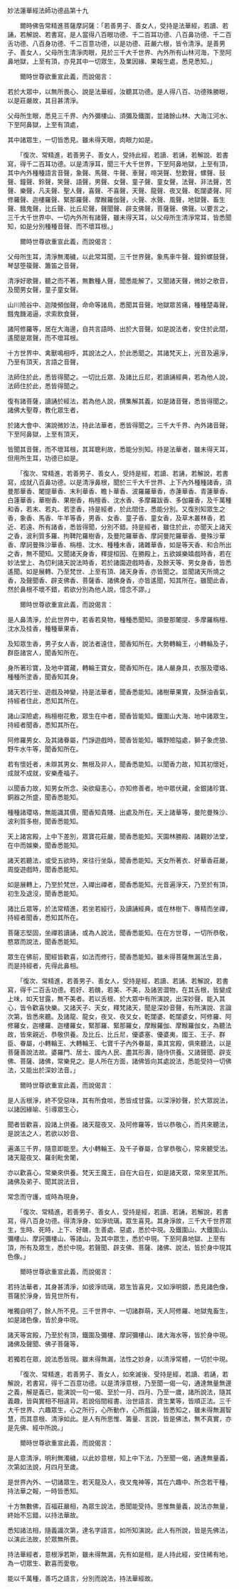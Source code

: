 妙法蓮華經法師功德品第十九

　　爾時佛告常精進菩薩摩訶薩：「若善男子、善女人，受持是法華經，若讀、若誦，若解說、若書寫，是人當得八百眼功德、千二百耳功德、八百鼻功德、千二百舌功德、八百身功德、千二百意功德，以是功德、莊嚴六根，皆令清淨。是善男子、善女人，父母所生清淨肉眼，見於三千大千世界、內外所有山林河海，下至阿鼻地獄，上至有頂，亦見其中一切眾生，及業因緣、果報生處，悉見悉知。」

　　爾時世尊欲重宣此義，而說偈言：

若於大眾中，以無所畏心、說是法華經，汝聽其功德。是人得八百、功德殊勝眼，以是莊嚴故，其目甚清淨。

父母所生眼，悉見三千界、內外彌樓山、須彌及鐵圍，並諸餘山林、大海江河水、下至阿鼻獄，上至有頂處，

其中諸眾生，一切皆悉見。雖未得天眼，肉眼力如是。

　　「復次、常精進，若善男子、善女人，受持此經，若讀、若誦，若解說、若書寫，得千二百耳功德。以是清淨耳，聞三千大千世界，下至阿鼻地獄，上至有頂，其中內外種種語言音聲，象聲、馬聲、牛聲、車聲，啼哭聲、愁歎聲，螺聲、鼓聲、鐘聲、鈴聲，笑聲、語聲，男聲、女聲、童子聲、童女聲，法聲、非法聲，苦聲、樂聲，凡夫聲、聖人聲，喜聲、不喜聲，天聲、龍聲、夜叉聲、乾闥婆聲、阿修羅聲、迦樓羅聲、緊那羅聲、摩睺羅伽聲，火聲、水聲、風聲，地獄聲、畜生聲、餓鬼聲，比丘聲、比丘尼聲，聲聞聲、辟支佛聲，菩薩聲、佛聲。以要言之，三千大千世界中、一切內外所有諸聲，雖未得天耳，以父母所生清淨常耳，皆悉聞知，如是分別種種音聲、而不壞耳根。」

　　爾時世尊欲重宣此義，而說偈言：

父母所生耳，清淨無濁穢，以此常耳聞，三千世界聲。象馬車牛聲、鐘鈴螺鼓聲，琴瑟箜篌聲、簫笛之音聲，

清淨好歌聲，聽之而不著，無數種人聲，聞悉能解了。又聞諸天聲，微妙之歌音，及聞男女聲，童子童女聲。

山川險谷中、迦陵頻伽聲，命命等諸鳥，悉聞其音聲。地獄眾苦痛，種種楚毒聲，餓鬼饑渴逼，求索飲食聲，

諸阿修羅等，居在大海邊，自共言語時、出於大音聲。如是說法者，安住於此間，遙聞是眾聲，而不壞耳根。

十方世界中、禽獸鳴相呼，其說法之人，於此悉聞之。其諸梵天上，光音及遍淨，乃至有頂天，言語之音聲，

法師住於此，悉皆得聞之。一切比丘眾、及諸比丘尼，若讀誦經典，若為他人說，法師住於此，悉皆得聞之。

復有諸菩薩，讀誦於經法，若為他人說，撰集解其義，如是諸音聲，悉皆得聞之。諸佛大聖尊，教化眾生者，

於諸大會中、演說微妙法，持此法華者，悉皆得聞之。三千大千界、內外諸音聲，下至阿鼻獄，上至有頂天，

皆聞其音聲，而不壞耳根，其耳聰利故，悉能分別知。持是法華者，雖未得天耳，但用所生耳，功德已如是。

　　「復次、常精進，若善男子、善女人，受持是經，若讀、若誦，若解說，若書寫，成就八百鼻功德。以是清淨鼻根，聞於三千大千世界、上下內外種種諸香，須曼那華香、闍提華香、末利華香、瞻卜華香、波羅羅華香，赤蓮華香、青蓮華香、白蓮華香，華樹香、果樹香，栴檀香、沈水香、多摩羅跋香、多伽羅香，及千萬種和香，若末、若丸、若塗香，持是經者，於此間住，悉能分別。又復別知眾生之香，象香、馬香、牛羊等香，男香、女香、童子香、童女香，及草木叢林香，若近、若遠、所有諸香，悉皆得聞，分別不錯。持是經者，雖住於此，亦聞天上諸天之香，波利質多羅、拘鞞陀羅樹香，及曼陀羅華香、摩訶曼陀羅華香、曼殊沙華香、摩訶曼殊沙華香、栴檀、沈水、種種末香，諸雜華香，如是等天香、和合所出之香，無不聞知。又聞諸天身香，釋提桓因、在勝殿上，五欲娛樂嬉戲時香，若在妙法堂上、為忉利諸天說法時香，若於諸園遊戲時香，及餘天等、男女身香，皆悉遙聞。如是展轉、乃至梵世、上至有頂、諸天身香，亦皆聞之。並聞諸天所燒之香，及聲聞香、辟支佛香、菩薩香、諸佛身香，亦皆遙聞，知其所在。雖聞此香，然於鼻根不壞不錯，若欲分別為他人說，憶念不謬。」

　　爾時世尊欲重宣此義，而說偈言：

是人鼻清淨，於此世界中，若香若臭物，種種悉聞知。須曼那闍提、多摩羅栴檀、沈水及桂香，種種華果香，

及知眾生香，男子女人香，說法者遠住，聞香知所在。大勢轉輪王，小轉輪及子，群臣諸宮人，聞香知所在。

身所著珍寶，及地中寶藏，轉輪王寶女，聞香知所在。諸人嚴身具，衣服及瓔珞、種種所塗香，聞香知其身。

諸天若行坐、遊戲及神變，持是法華者，聞香悉能知。諸樹華果實，及酥油香氣，持經者住此，悉知其所在。

諸山深險處，栴檀樹花敷，眾生在中者，聞香皆能知。鐵圍山大海、地中諸眾生，持經者聞香，悉知其所在。

阿修羅男女、及其諸眷屬，鬥諍遊戲時，聞香皆能知。曠野險隘處，獅子象虎狼、野牛水牛等，聞香知所在。

若有懷妊者，未辯其男女、無根及非人，聞香悉能知。以聞香力故，知其初懷妊，成就不成就，安樂產福子。

以聞香力故，知男女所念、染欲癡恚心，亦知修善者。地中眾伏藏，金銀諸珍寶、銅器之所盛，聞香悉能知。

種種諸瓔珞，無能識其價，聞香知貴賤、出處及所在。天上諸華等，曼陀曼殊沙、波利質多樹，聞香悉能知。

天上諸宮殿，上中下差別，眾寶花莊嚴，聞香悉能知。天園林勝殿、諸觀妙法堂，在中而娛樂，聞香悉能知。

諸天若聽法，或受五欲時，來往行坐臥，聞香悉能知。天女所著衣、好華香莊嚴，周旋遊戲時，聞香悉能知。

如是展轉上，乃至於梵世，入禪出禪者，聞香悉能知。光音遍淨天，乃至於有頂，初生及退沒，聞香悉能知。

諸比丘眾等，於法常精進，若坐若經行，及讀誦經典，或在林樹下、專精而坐禪，持經者聞香，悉知其所在。

菩薩志堅固，坐禪若讀誦，或為人說法，聞香悉能知。在在方世尊，一切所恭敬，愍眾而說法，聞香悉能知。

眾生在佛前，聞經皆歡喜，如法而修行，聞香悉能知。雖未得菩薩無漏法生鼻，　而是持經者，先得此鼻相。

　　「復次、常精進，若善男子、善女人，受持是經，若讀、若誦、若解說，若書寫，得千二百舌功德。若好、若醜，若美、不美，及諸苦澀物，在其舌根，皆變成上味，如天甘露，無不美者。若以舌根、於大眾中有所演說，出深妙聲，能入其心，皆令歡喜快樂。又諸天子、天女，釋梵諸天，聞是深妙音聲，有所演說、言論次第，皆悉來聽。及諸龍、龍女，夜叉、夜叉女，乾闥婆、乾闥婆女，阿修羅、阿修羅女，迦樓羅、迦樓羅女，緊那羅、緊那羅女，摩睺羅伽、摩睺羅伽女，為聽法故，皆來親近、恭敬供養。及比丘、比丘尼，優婆塞、優婆夷，國王、王子、群臣、眷屬，小轉輪王、大轉輪王、七寶千子內外眷屬，乘其宮殿，俱來聽法，以是菩薩善說法故。婆羅門、居士、國內人民、盡其形壽，隨侍供養。又諸聲聞、辟支佛、菩薩、諸佛，常樂見之。是人所在方面，諸佛皆向其處說法，悉能受持一切佛法，又能出於深妙法音。」

　　爾時世尊欲重宣此義，而說偈言：

是人舌根淨，終不受惡味，其有所食啖，悉皆成甘露。以深淨妙聲，於大眾說法，以諸因緣喻、引導眾生心，

聞者皆歡喜，設諸上供養。諸天龍夜叉、及阿修羅等，皆以恭敬心，而共來聽法，是說法之人，若欲以妙音、

遍滿三千界，隨意即能至。大小轉輪王、及千子眷屬，合掌恭敬心，常來聽受法。諸天龍夜叉、羅剎毗舍闍，

亦以歡喜心，常樂來供養。梵天王魔王，自在大自在，如是諸天眾，常來至其所。諸佛及弟子、聞其說法音，

常念而守護，或時為現身。

　　「復次、常精進，若善男子、善女人，受持是經，若讀、若誦，若解說，若書寫，得八百身功德。得清淨身、如淨琉璃，眾生喜見。其身淨故，三千大千世界眾生，生時、死時，上下、好醜，生善處、惡處，悉於中現。及鐵圍山、大鐵圍山、彌樓山、摩訶彌樓山、等諸山，及其中眾生，悉於中現。下至阿鼻地獄、上至有頂，所有及眾生，悉於中現。若聲聞、辟支佛、菩薩、諸佛、說法，皆於身中現其色像。」

　　爾時世尊欲重宣此義，而說偈言：

若持法華者，其身甚清淨，如彼淨琉璃，眾生皆喜見，又如淨明鏡，悉見諸色像，菩薩於淨身，皆見世所有，

唯獨自明了，餘人所不見。三千世界中、一切諸群萌，天人阿修羅、地獄鬼畜生，如是諸色像，皆於身中現。

諸天等宮殿，乃至於有頂，鐵圍及彌樓、摩訶彌樓山、諸大海水等，皆於身中現。諸佛及聲聞、佛子菩薩等，

若獨若在眾，說法悉皆現。雖未得無漏，法性之妙身，以清淨常體，一切於中現。

　　「復次、常精進，若善男子、善女人，如來滅後、受持是經，若讀、若誦，若解說，若書寫，得千二百意功德。以是清淨意根，乃至聞一偈一句，通達無量無邊之義，解是義已，能演說一句一偈、至於一月、四月、乃至一歲，諸所說法，隨其義趣，皆與實相不相違背。若說俗間經書、治世語言、資生業等，皆順正法。三千大千世界、六趣眾生，心之所行，心所動作，心所戲論，皆悉知之，雖未得無漏智慧，而其意根、清淨如此。是人有所思惟、籌量、言說，皆是佛法，無不真實，亦是先佛、經中所說。」

　　爾時世尊欲重宣此義，而說偈言：

是人意清淨，明利無濁穢，以此妙意根，知上中下法，乃至聞一偈，通達無量義，次第如法說，月四月至歲。

是世界內外、一切諸眾生，若天龍及人，夜叉鬼神等，其在六趣中、所念若干種，持法華之報，一時皆悉知。

十方無數佛，百福莊嚴相，為眾生說法，悉聞能受持。思惟無量義，說法亦無量，終始不忘錯，以持法華故。

悉知諸法相，隨義識次第，達名字語言，如所知演說。此人有所說，皆是先佛法，以演此法故，於眾無所畏。

持法華經者，意根淨若斯，雖未得無漏，先有如是相，是人持此經，安住稀有地，為一切眾生、歡喜而愛敬。

能以千萬種，善巧之語言，分別而說法，持法華經故。
